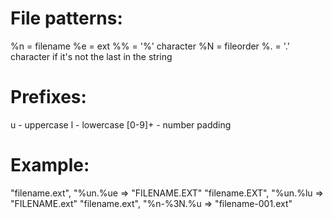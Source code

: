 
File patterns:
==============
%n = filename
%e = ext
%% = '%' character
%N = fileorder
%. = '.' character if it's not the last in the string

Prefixes:
=========
u - uppercase
l - lowercase
[0-9]+ - number padding

Example:
========
"filename.ext", "%un.%ue => "FILENAME.EXT"
"filename.EXT", "%un.%lu => "FILENAME.ext"
"filename.ext", "%n-%3N.%u => "filename-001.ext"
